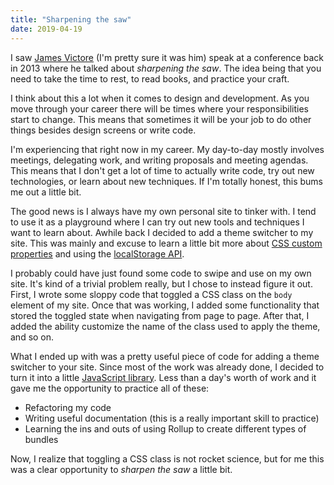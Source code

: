 ```yaml
---
title: "Sharpening the saw"
date: 2019-04-19
---
```

I saw [James Victore](https://www.jamesvictore.com/) (I'm pretty sure it was him) speak at a conference back in 2013 where he talked about *sharpening the saw*. The idea being that you need to take the time to rest, to read books, and practice your craft. 

I think about this a lot when it comes to design and development. As you move through your career there will be times where your responsibilities start to change. This means that sometimes it will be your job to do other things besides design screens or write code.

I'm experiencing that right now in my career. My day-to-day mostly involves meetings, delegating work, and writing proposals and meeting agendas. This means that I don't get a lot of time to actually write code, try out new technologies, or learn about new techniques. If I'm totally honest, this bums me out a little bit. 

The good news is I always have my own personal site to tinker with. I tend to use it as a playground where I can try out new tools and techniques I want to learn about. Awhile back I decided to add a theme switcher to my site. This was mainly and excuse to learn a little bit more about [CSS custom properties](https://developer.mozilla.org/en-US/docs/Web/CSS/--*) and using the [localStorage API](https://developer.mozilla.org/en-US/docs/Web/API/Window/localStorage).

I probably could have just found some code to swipe and use on my own site. It's kind of a trivial problem really, but I chose to instead figure it out. First, I wrote some sloppy code that toggled a CSS class on the `body` element of my site. Once that was working, I added some functionality that stored the toggled state when navigating from page to page. After that, I added the ability customize the name of the class used to apply the theme, and so on. 

What I ended up with was a pretty useful piece of code for adding a theme switcher to your site. Since most of the work was already done, I decided to turn it into a little [JavaScript library](https://github.com/levimcg/themur). Less than a day's worth of work and it gave me the opportunity to practice all of these:

- Refactoring my code
- Writing useful documentation (this is a really important skill to practice)
- Learning the ins and outs of using Rollup to create different types of bundles

Now, I realize that toggling a CSS class is not rocket science, but for me this was a clear opportunity to *sharpen the saw* a little bit.